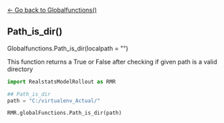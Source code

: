 [<- Go back to Globalfunctions()](../globalfunctions.md)

## Path_is_dir()

Globalfunctions.Path_is_dir(localpath = "")

This function returns a True or False after checking if given path is a valid directory

```python 
import RealstatsModelRollout as RMR

## Path_is_dir
path = "C:/virtualenv_Actual/"

RMR.globalFunctions.Path_is_dir(path)
```
